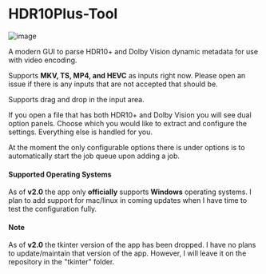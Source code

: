 # HDR10Plus-Tool

![image](https://github.com/jlw4049/HDR-Multi-Tool-Gui/assets/48299282/6f8920d0-64c2-408c-bc1f-0decb6783a45)

A modern GUI to parse HDR10+ and Dolby Vision dynamic metadata for use with video encoding.

Supports **MKV, TS, MP4, and HEVC** as inputs right now. Please open an issue if there is any inputs that are not accepted that should be.

Supports drag and drop in the input area.

If you open a file that has both HDR10+ and Dolby Vision you will see dual option panels. Choose which you would
like to extract and configure the settings. Everything else is handled for you.

At the moment the only configurable options there is under options is to automatically start the job queue upon
adding a job.

#### Supported Operating Systems

As of **v2.0** the app only **officially** supports **Windows** operating systems. I plan to add support for mac/linux in coming updates when I have time to test the configuration fully.

#### Note

As of **v2.0** the tkinter version of the app has been dropped. I have no plans to update/maintain that version of the app. However, I will leave it on the repository in the "tkinter" folder.

